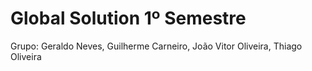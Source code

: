 # Global Solution 1º Semestre

Grupo: Geraldo Neves, Guilherme Carneiro, João Vitor Oliveira, Thiago Oliveira
